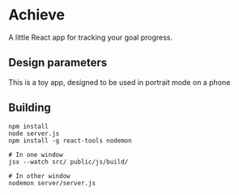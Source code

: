 # Achieve

A little React app for tracking your goal progress.

## Design parameters

This is a toy app, designed to be used in portrait mode on a phone

## Building

    npm install
    node server.js
    npm install -g react-tools nodemon
    
    # In one window
    jsx --watch src/ public/js/build/
    
    # In other window
    nodemon server/server.js
    
